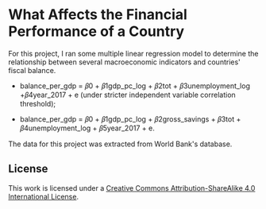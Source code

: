 # What Affects the Financial Performance of a Country

For this project, I ran some multiple linear regression model to determine the relationship between several macroeconomic indicators and countries' fiscal balance.

* balance_per_gdp = 𝛽0 + 𝛽1gdp_pc_log + 𝛽2tot + 𝛽3unemployment_log +𝛽4year_2017 + e (under stricter independent variable correlation threshold);

* balance_per_gdp = 𝛽0 + 𝛽1gdp_pc_log + 𝛽2gross_savings + 𝛽3tot + 𝛽4unemployment_log + 𝛽5year_2017 + e.

The data for this project was extracted from World Bank's database.

## License
This work is licensed under a [Creative Commons Attribution-ShareAlike 4.0
International License](http://creativecommons.org/licenses/by-sa/4.0/). 

